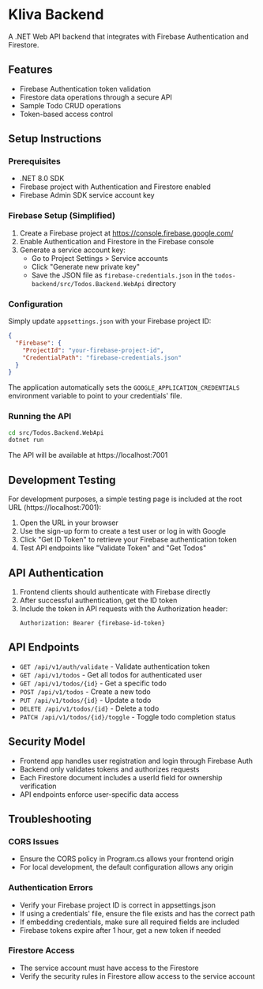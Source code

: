 # Kliva Backend

A .NET Web API backend that integrates with Firebase Authentication and Firestore.

## Features

- Firebase Authentication token validation
- Firestore data operations through a secure API
- Sample Todo CRUD operations
- Token-based access control

## Setup Instructions

### Prerequisites

- .NET 8.0 SDK
- Firebase project with Authentication and Firestore enabled
- Firebase Admin SDK service account key

### Firebase Setup (Simplified)

1. Create a Firebase project at https://console.firebase.google.com/
2. Enable Authentication and Firestore in the Firebase console
3. Generate a service account key:
    - Go to Project Settings > Service accounts
    - Click "Generate new private key"
    - Save the JSON file as `firebase-credentials.json` in the `todos-backend/src/Todos.Backend.WebApi` directory

### Configuration

Simply update `appsettings.json` with your Firebase project ID:

```json
{
  "Firebase": {
    "ProjectId": "your-firebase-project-id",
    "CredentialPath": "firebase-credentials.json"
  }
}
```

The application automatically sets the `GOOGLE_APPLICATION_CREDENTIALS` environment variable to point to your
credentials' file.

### Running the API

```bash
cd src/Todos.Backend.WebApi
dotnet run
```

The API will be available at https://localhost:7001

## Development Testing

For development purposes, a simple testing page is included at the root URL (https://localhost:7001):

1. Open the URL in your browser
2. Use the sign-up form to create a test user or log in with Google
3. Click "Get ID Token" to retrieve your Firebase authentication token
4. Test API endpoints like "Validate Token" and "Get Todos"

## API Authentication

1. Frontend clients should authenticate with Firebase directly
2. After successful authentication, get the ID token
3. Include the token in API requests with the Authorization header:
   ```
   Authorization: Bearer {firebase-id-token}
   ```

## API Endpoints

- `GET /api/v1/auth/validate` - Validate authentication token
- `GET /api/v1/todos` - Get all todos for authenticated user
- `GET /api/v1/todos/{id}` - Get a specific todo
- `POST /api/v1/todos` - Create a new todo
- `PUT /api/v1/todos/{id}` - Update a todo
- `DELETE /api/v1/todos/{id}` - Delete a todo
- `PATCH /api/v1/todos/{id}/toggle` - Toggle todo completion status

## Security Model

- Frontend app handles user registration and login through Firebase Auth
- Backend only validates tokens and authorizes requests
- Each Firestore document includes a userId field for ownership verification
- API endpoints enforce user-specific data access

## Troubleshooting

### CORS Issues

- Ensure the CORS policy in Program.cs allows your frontend origin
- For local development, the default configuration allows any origin

### Authentication Errors

- Verify your Firebase project ID is correct in appsettings.json
- If using a credentials' file, ensure the file exists and has the correct path
- If embedding credentials, make sure all required fields are included
- Firebase tokens expire after 1 hour, get a new token if needed

### Firestore Access

- The service account must have access to the Firestore
- Verify the security rules in Firestore allow access to the service account
